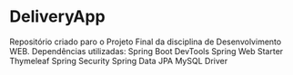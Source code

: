 # DeliveryApp
Repositório criado paro o Projeto Final da disciplina de Desenvolvimento WEB.
Dependências utilizadas:
    Spring Boot DevTools
    Spring Web Starter
    Thymeleaf
    Spring Security
    Spring Data JPA
    MySQL Driver
